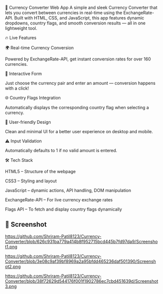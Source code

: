 💱 Currency Converter Web App
A simple and sleek Currency Converter that lets you convert between currencies in real-time using the ExchangeRate-API. Built with HTML, CSS, and JavaScript, this app features dynamic dropdowns, country flags, and smooth conversion results — all in one lightweight tool.


🔥 Live Features

🌍 Real-time Currency Conversion

Powered by ExchangeRate-API, get instant conversion rates for over 160 currencies.

🧾 Interactive Form

Just choose the currency pair and enter an amount — conversion happens with a click!

🌐 Country Flags Integration

Automatically displays the corresponding country flag when selecting a currency.

🎯 User-friendly Design

Clean and minimal UI for a better user experience on desktop and mobile.

⚠️ Input Validation

Automatically defaults to 1 if no valid amount is entered.


🛠️ Tech Stack

HTML5 – Structure of the webpage

CSS3 – Styling and layout

JavaScript – dynamic actions, API handling, DOM manipulation

ExchangeRate-API – For live currency exchange rates

Flags API – To fetch and display country flags dynamically



## 📸 Screenshot

https://github.com/Shriram-Patil8123/Currency-Converter/blob/626c931ba779a414b8f952715bcd445b7fd97da9/Screenshot1.png

https://github.com/Shriram-Patil8123/Currency-Converter/blob/3e08c9af39bf8969a2a95bfdd465236daf501390/Screenshot2.png

https://github.com/Shriram-Patil8123/Currency-Converter/blob/38f72629d544176f001f1902786ec7cbd451639d/Screenshot3.png


